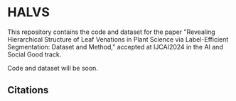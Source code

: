 # HALVS


This repository contains the code and dataset for the paper "Revealing Hierarchical Structure of Leaf Venations in Plant Science via Label-Efficient Segmentation: Dataset and Method," accepted at IJCAI2024 in the AI and Social Good track.

Code and dataset will be soon.

## Citations
